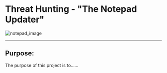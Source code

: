 # Threat Hunting - "The Notepad Updater"
![notepad_image](https://github.com/user-attachments/assets/4995403f-ae7d-48c8-86ad-36486f17275f)

---
## Purpose:
The purpose of this project is to......

